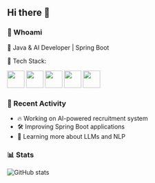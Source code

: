 ## Hi there 👋

### 🤖 Whoami
🚀 Java & AI Developer | Spring Boot  

🔹 Tech Stack:
<p align="left">
  <img src="https://cdn.jsdelivr.net/gh/devicons/devicon/icons/java/java-original.svg" height="40"/>
  <img src="https://cdn.jsdelivr.net/gh/devicons/devicon/icons/spring/spring-original.svg" height="40"/>
  <img src="https://cdn.jsdelivr.net/gh/devicons/devicon/icons/docker/docker-original.svg" height="40"/>
  <img src="https://cdn.jsdelivr.net/gh/devicons/devicon/icons/kubernetes/kubernetes-plain.svg" height="40"/>
  <img src="https://cdn.jsdelivr.net/gh/devicons/devicon/icons/python/python-original.svg" height="40"/>
</p>

### 🚀 Recent Activity
- 🔥 Working on AI-powered recruitment system
- 🛠️ Improving Spring Boot applications
- 🎯 Learning more about LLMs and NLP

### 📊 Stats
![GitHub stats](https://github-readme-stats.vercel.app/api?username=Samikbrz&show_icons=true&theme=radical)
